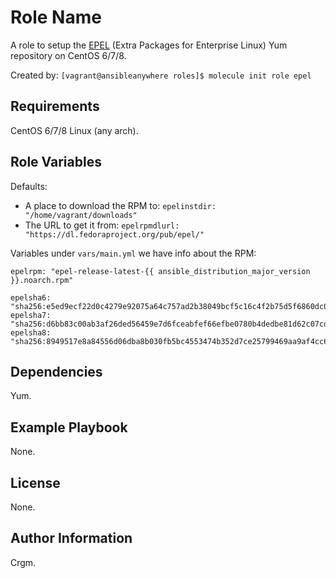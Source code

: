 Role Name
=========

A role to setup the [EPEL](https://fedoraproject.org/wiki/EPEL) (Extra Packages for Enterprise Linux) Yum repository on CentOS 6/7/8.

Created by: `[vagrant@ansibleanywhere roles]$ molecule init role epel`


Requirements
------------

CentOS 6/7/8 Linux (any arch).

Role Variables
--------------

Defaults:

* A place to download the RPM to: `epelinstdir: "/home/vagrant/downloads"`
* The URL to get it from: `epelrpmdlurl: "https://dl.fedoraproject.org/pub/epel/"`

Variables under `vars/main.yml` we have info about the RPM:

```
epelrpm: "epel-release-latest-{{ ansible_distribution_major_version }}.noarch.rpm"

epelsha6: "sha256:e5ed9ecf22d0c4279e92075a64c757ad2b38049bcf5c16c4f2b75d5f6860dc0d"
epelsha7: "sha256:d6bb83c00ab3af26ded56459e7d6fceabfef66efbe0780b4dedbe81d62c07cd5"
epelsha8: "sha256:8949517e8a84556d06dba8b030fb5bc4553474b352d7ce25799469aa9af4cc62"
```

Dependencies
------------

Yum.

Example Playbook
----------------

None.

License
-------

None.

Author Information
------------------

Crgm.